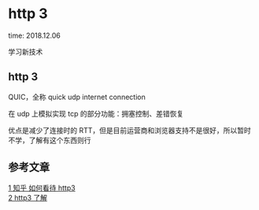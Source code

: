 # http 3

time: 2018.12.06

学习新技术

## http 3

QUIC，全称 quick udp internet connection

在 udp 上模拟实现 tcp 的部分功能：拥塞控制、差错恢复

优点是减少了连接时的 RTT，但是目前运营商和浏览器支持不是很好，所以暂时不学，了解有这个东西则行

## 参考文章

[1 知乎 如何看待 http3](https://www.zhihu.com/question/302412059)  
[2 http3 了解](https://http3-explained.haxx.se/zh/)